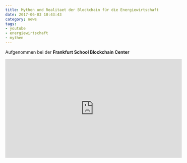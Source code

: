 ```yaml
---
title: Mythen und Realitaet der Blockchain für die Energiewirtschaft
date: 2017-06-03 10:43:43
category: news
tags:
- youtube
- energiewirtschaft
- mythen
---
```

Aufgenommen bei der **Frankfurt School Blockchain Center**

<html><iframe width="560" height="315" src="https://www.youtube-nocookie.com/embed/9LekZCWR8s8" frameborder="0" allowfullscreen></iframe></html>
